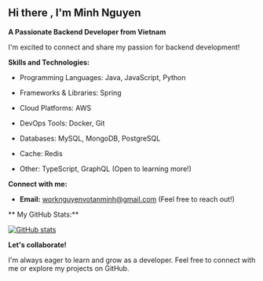 ## Hi there , I'm Minh Nguyen

**A Passionate Backend Developer from Vietnam**

I'm excited to connect and share my passion for backend development!

**Skills and Technologies:**


* Programming Languages: Java, JavaScript, Python

* Frameworks & Libraries: Spring

* Cloud Platforms: AWS

* DevOps Tools: Docker, Git

* Databases: MySQL, MongoDB, PostgreSQL

* Cache: Redis

* Other: TypeScript, GraphQL (Open to learning more!)

**Connect with me:**


* **Email:** worknguyenvotanminh@gmail.com (Feel free to reach out!)

** My GitHub Stats:**

[![GitHub stats](https://github-readme-stats.vercel.app/api?username=nguyenxvotanminh3&show_icons=true&count_private=true&hide=prs&theme=synthwave&hide_border=true)](https://github.com/nguyenxvotanminh3)


**Let's collaborate!**

I'm always eager to learn and grow as a developer. Feel free to connect with me or explore my projects on GitHub. 
